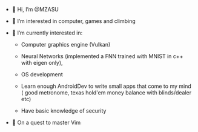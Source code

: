 - 👋 Hi, I’m @MZASU
- 👀 I’m interested in computer, games and climbing
- 🌱 I’m currently interested in: 

     - Computer graphics engine (Vulkan)
    
     - Neural Networks (implemented a FNN trained with MNIST in c++ with eigen only),
    
     - OS development 
    
     - Learn enough AndroidDev to write small apps that come to my mind ( good metronome, texas hold'em money balance with blinds/dealer etc) 

     - Have basic knowledge of security 
                   
- 👾 On a quest to master Vim
<!---
MZASU/MZASU is a ✨ special ✨ repository because its `README.md` (this file) appears on your GitHub profile.
You can click the Preview link to take a look at your changes.
--->
